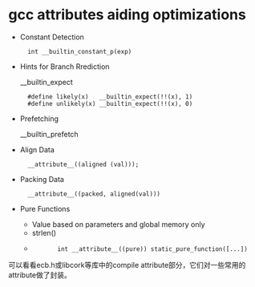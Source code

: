 # gcc attributes aiding optimizations
- Constant Detection

        int __builtin_constant_p(exp)

- Hints for Branch Rrediction
    
    __builtin_expect

        #define likely(x)   __builtin_expect(!!(x), 1)
        #define unlikely(x) __builtin_expect(!!(x), 0)

- Prefetching

     __builtin_prefetch

- Align Data

        __attribute__((aligned (val)));

- Packing Data

        __attribute__((packed, aligned(val)))
- Pure Functions
    
    + Value based on parameters and global memory only
    + strlen()
    +            int __attribute__((pure)) static_pure_function([...])

可以看看ecb.h或libcork等库中的compile attribute部分，它们对一些常用的attribute做了封装。